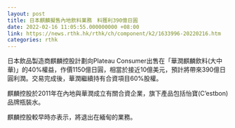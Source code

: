 ```yaml
---
layout: post
title: 日本麒麟擬售內地飲料業務　料獲利390億日圓
date: 2022-02-16 11:05:55.000000000 +08:00
link: https://news.rthk.hk/rthk/ch/component/k2/1633996-20220216.htm
categories: rthk
---
```


日本飲品製造商麒麟控股計劃向Plateau Consumer出售在「華潤麒麟飲料(大中華)」的40%權益，作價1150億日圓，相當於接近10億美元，預計將帶來390億日圓利潤。交易完成後，華潤繼續持有合資項目60%股權。

麒麟控股於2011年在內地與華潤成立有關合資企業，旗下產品包括怡寶(C’estbon)品牌瓶裝水。

麒麟控股較早時亦表示，將退出在緬甸的業務。
